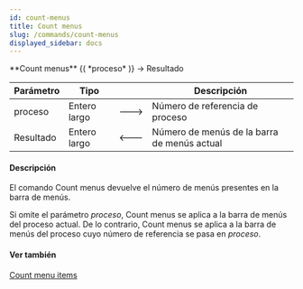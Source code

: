 ```yaml
---
id: count-menus
title: Count menus
slug: /commands/count-menus
displayed_sidebar: docs
---
```


<!--REF #_command_.Count menus.Syntax-->**Count menus** {( *proceso* )} -> Resultado<!-- END REF-->
<!--REF #_command_.Count menus.Params-->
| Parámetro | Tipo |  | Descripción |
| --- | --- | --- | --- |
| proceso | Entero largo | &#x1F852; | Número de referencia de proceso |
| Resultado | Entero largo | &#x1F850; | Número de menús de la barra de menús actual |

<!-- END REF-->

#### Descripción 

<!--REF #_command_.Count menus.Summary-->El comando Count menus devuelve el número de menús presentes en la barra de menús.<!-- END REF-->

Si omite el parámetro *proceso*, Count menus se aplica a la barra de menús del proceso actual. De lo contrario, Count menus se aplica a la barra de menús del proceso cuyo número de referencia se pasa en *proceso*. 

#### Ver también 

[Count menu items](count-menu-items.md)  